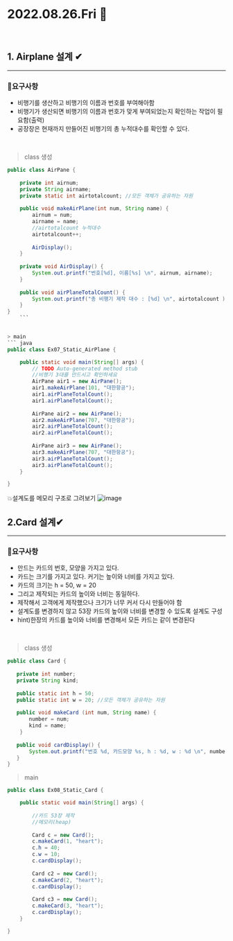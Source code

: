 # 2022.08.26.Fri 📅
<br>

## 1. Airplane 설계 ✔
--------------

    
 ### 🔔요구사항
 * 비행기를 생산하고 비행기의 이름과 번호를 부여해아함
 * 비행기가 생산되면 비행기의 이름과 번호가 맞게 부여되었는지 확인하는 작업이 필요함(출력)
 * 공장장은 현재까지 만들어진 비행기의 총 누적대수를 확인할 수 있다.

 <br>

 > class 생성
```java
public class AirPane {
	
	private int airnum;
	private String airname;
	private static int airtotalcount; //모든 객체가 공유하는 자원
	
	public void makeAirPlane(int num, String name) {
		airnum = num;
		airname = name;
		//airtotalcount 누적대수
		airtotalcount++;
		
		AirDisplay();
	}
	
	private void AirDisplay() {
		System.out.printf("번호[%d], 이름[%s] \n", airnum, airname);
	}
	
	public void airPlaneTotalCount() {
		System.out.printf("총 비행기 제작 대수 : [%d] \n", airtotalcount );
	}
}
    ```


> main
``` java
public class Ex07_Static_AirPlane {

	public static void main(String[] args) {
		// TODO Auto-generated method stub
		//비행기 3대를 만드시고 확인하세요
		AirPane air1 = new AirPane();
		air1.makeAirPlane(101, "대한항공");
		air1.airPlaneTotalCount();
		air1.airPlaneTotalCount();
		
		AirPane air2 = new AirPane();
		air2.makeAirPlane(707, "대한항공");
		air2.airPlaneTotalCount();
		air2.airPlaneTotalCount();
		
		AirPane air3 = new AirPane();
		air3.makeAirPlane(707, "대한항공");
		air3.airPlaneTotalCount();
		air3.airPlaneTotalCount();
	}

}
```
💥설계도를 메모리 구조로 그려보기
![image](https://user-images.githubusercontent.com/111114507/186837680-fd67bc77-82ea-4e82-8ffc-1adfadad0212.png)
<br>

 ## 2.Card 설계✔
 -----------------

 ### 🔔요구사항
 * 만드는 카드의 번호, 모양을 가지고 있다.
 * 카드는 크기를 가지고 있다. 커기는 높이와 너비를 가지고 있다.
 * 카드의 크기는 h = 50, w = 20
 * 그리고 제작되는 카드의 높이와 너비는 동일하다.
 * 제작해서 고객에게 제작했으나 크기가 너무 커서 다시 만들어야 함
 * 설계도를 변경하지 않고 53장 카드의 높이와 너비를 변경할 수 있도록 설계도 구성
 * hint)한장의 카드를 높이와 너비를 변경해서 모든 카드는 같이 변경된다

 <br>

 > class 생성

 ```java
 public class Card {
	
	private int number;
	private String kind;
	
	public static int h = 50;
	public static int w = 20; //모든 객체가 공유하는 자원
	
	public void makeCard (int num, String name) {
		number = num;
		kind = name;
	 }
	
	public void cardDisplay() {
		System.out.printf("번호 %d, 카드모양 %s, h : %d, w : %d \n", number, kind, h, w);
	}
 }
 ```
> main
``` java
public class Ex08_Static_Card {

	public static void main(String[] args) {
		
		//카드 53장 제작
		//메모리(heap)
		
		Card c = new Card();
		c.makeCard(1, "heart");
		c.h = 40;
		c.w = 10;
		c.cardDisplay();
		
		Card c2 = new Card();
		c.makeCard(2, "heart");
		c.cardDisplay();
		
		Card c3 = new Card();
		c.makeCard(3, "heart");
		c.cardDisplay();
	}

}
```
